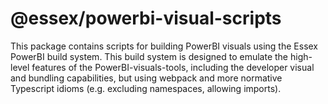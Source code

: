 
# @essex/powerbi-visual-scripts

This package contains scripts for building PowerBI visuals using the Essex PowerBI build system.
This build system is designed to emulate the high-level features of the PowerBI-visuals-tools, including the developer visual and bundling capabilities, but using webpack and more normative Typescript idioms (e.g. excluding namespaces, allowing imports).

